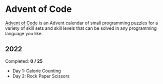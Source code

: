 # Advent of Code

[Advent of Code](https://adventofcode.com/) is an Advent calendar of small programming puzzles for a variety of skill sets and skill levels that can be solved in any programming language you like.

## 2022

Completed: **0 / 25**

- Day 1: Calorie Counting
- Day 2: Rock Paper Scissors
